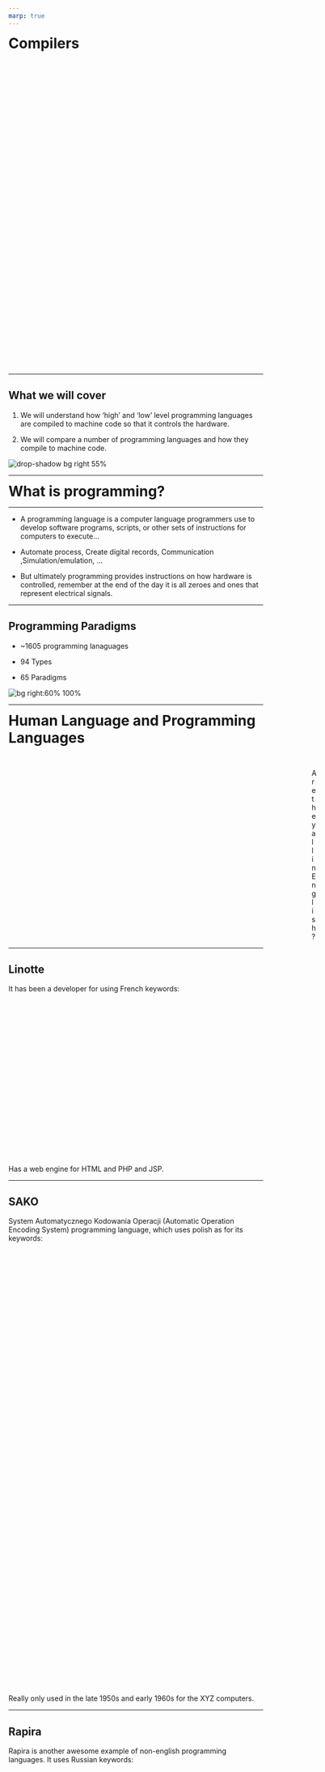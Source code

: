 ```yaml
---
marp: true
---
```


<!--
# Metadata
title: Compilers
author: Seb Blair (CompEng0001)
description: Lecture slides on Compilers.
keywords: module handbook
lang: en

# Slide styling
theme: uog-theme
_class: lead title
paginate: true
_paginate: false
transition: fade 250ms

style: |
  header em { font-style: normal; view-transition-name: header; }
  header strong { font-weight: inherit; view-transition-name: header2; }
  header:not:has(em) { view-transition-name: header; }
  header:not:has(strong) { view-transition-name: header; }
-->

<style scoped>
h1 {
  view-transition-name: header;
  display: flex;
  align-items: center;
  margin: 0 auto;
}
</style>

# Compilers

<div align=center style="font-size:76px; padding-left:300px;padding-right:300px;" >

```py
module = Module(
    code="ELEE1147",
    name="Programming for Engineers",
    credits=15,
    module_leader="Seb Blair BEng(H) PGCAP MIET MIHEEM FHEA"
)
```

</div>

<!-- _footer: "[Download as a PDF](https://github.com/UniOfGreenwich/ELEE1147_Lectures/raw/main/content/Compiler/Compiler.pdf)" -->

---

<style scoped>
h1 { view-transition-name: header2; }
</style>

<!-- header: "_Compilers_" -->
<!-- class: lead -->

## What we will cover

1. We will understand how ‘high’ and ‘low’ level programming languages are compiled to machine code so that it controls the hardware.​


1. We will compare a number of programming languages and how they compile to machine code.​


![drop-shadow bg right 55%](https://imgs.xkcd.com/comics/compiling.png)

---

<!-- clase: lead -->

# What is programming?

<a name="programming"></a>

<style scoped>
h1 { view-transition-name: header2; }
</style>

---


<!-- header: "_Compilers_ > **What is Programming?**" -->

- A programming language is a computer language programmers use to develop software programs, scripts, or other sets of instructions for computers to execute​...

- Automate process​, Create digital records​, Communication ,Simulation/emulation​, …​

- But ultimately programming provides instructions on how hardware is controlled, remember at the end of the day it is all zeroes and ones that represent electrical signals.​


---

## Programming Paradigms

- ~1605 programming lanaguages

- 94 Types

- 65 Paradigms

![bg right:60% 100%](../../figures/paradigms.png)

<!--
- High Level / low level – C#, Java, Python, Ruby, C, C++, assembly ​

- Declarative / imperative/procedural – SQL, Curl, Prolog​

- General-purpose/domain specific – HTML, Markdown/up, MATLAB​

- Object-orientated/concurrent – C#, Java, Python,​

- Command/complied/script language – batch, bash, Javascript​

- Answer set - Prolog

-->


---

<!-- header: "Compilers" -->

<!-- class: lead -->

# Human Language and Programming Languages


<style scoped>
h1 { view-transition-name: header2; }
</style>

<div style="padding-top:30px; padding-left:600px;">

Are they all in English?

</div>

---

<!-- header: "_Compilers_ > **Human Language and Programming Languages**" -->


## Linotte​

<div>

It has been a developer for using French keywords:​

</div>

<div style="padding-top:60px;padding-left:400px;padding-right:400px;padding-bottom:90px">

```vb
BonjourLeMonde:​
  début​
    affiche "Bonjour le monde!"​

------------------------

HelloWorld:​
  beginning
    poster "Hello world!
```
</div>

<div>

Has a web engine for HTML and PHP and JSP. 

</div>

---

## SAKO​

<div>

System Automatycznego Kodowania Operacji (Automatic Operation Encoding System) programming language, which uses polish as for its keywords:​

</div>

<div style="padding-top:60px;padding-left:400px;padding-right:400px;padding-bottom:90px">

```
LINIA​
  TEKST:​
  HELLO WORLD​
KONIEC​

---------------------------------

LINE
  TEXT:
  HELLO WORLD
END
```
</div>

<div>

Really only used in the late 1950s and early 1960s for the XYZ computers.

</div>

---

## Rapira​

<div>

Rapira is another awesome example of non-english programming languages. It uses Russian keywords:​

</div>

<div style="padding-top:60px;padding-left:400px;padding-right:400px;padding-bottom:90px">


```
ПРОЦ СТАРТ()​

    ВЫВОД: 'Привет, мир!'​

КОН ПРОЦ​

-------------------

proc start()
     output: 'Hello, world!!!';
end proc
```

</div>

---

## EPL

<div>

易语言 (Easy Programming Language, as known as EPL):​

</div>

<div style="padding-top:60px;padding-left:400px;padding-right:400px;padding-bottom:90px">

```cs
公开 类 启动类​
{​
  公开 静态 启动()​
  {​
    控制台.输出("你好，世界！");​
  }​
}

-------------------

public class startup class​
{
  public static start()
  {
    console.output("Hello, World!");
  }
}
```

---

<!-- header: "Compilers" -->

## Compiler

A compiler is a program that `processes` source code written in a programming language.

- **Program Processing:** A compiler serves as a crucial tool in handling programs written in various programming languages.

- **Program Generation:** It functions as a program generator, capable of producing executable programs in a specified language.

- **Language Translation:** The compiler translates programs written in one language into equivalent programs in another language.

---


- **Increased Productivity:** Allows for faster and more efficient development by focusing on the logic and design rather than intricate details.

- **Enhanced Readability:** Code becomes more readable and understandable, facilitating collaboration and maintenance.

- **Code Portability:** Encourages code portability by minimizing dependencies on specific hardware or architecture

---

![bg right:50% 100%](../../figures/compilerFlowExample.PNG)

- Translates from one language into another

- Output a low level program which behaves as specified by
the input, higher level program.

- Mediate between higher level human concepts, and the
word by word data manipulation which the machine performs.

---

<!-- class: lead -->

# GCC

<style scoped>
h1 { view-transition-name: header2; }
</style>

![drop-shadow bg right:50% 50% horizontal](../../figures/GNU_Compiler_Collection_logo.png)![drop-shadow bg right:50% 50%](../../figures/gnu-logo.png)

---

<!-- header: "_Compilers_ > **GCC**" -->

## GCC compiler example


`$ gcc -S -O test.c`

<div class="columns-2">

<div>

Input file `test.c`

```c
int A;
int B;
test_fun()
{
  A = b + 123;
}
```

</div>

<div>

Output file `test.out`
```asm
.comm _A,4
.comm _B,4
_test_fun:
pushl %ebp
movl %esp,%ebp 
movl _B,%eax 
addl $123,%_A
movl %ebp,%esp 
popl %ebp
ret
```

</div>

</div>

The flag `S` tells the compiler to produce assembly code, `O` turns optimisation on

---

## Assembly code

- **Assembly code** is a `low-level` programming language that serves as an `interface` between `high-level` programming languages and the computer's `hardware`.

- **Human-Readable Machine Code**: Assembly code is a human-readable representation of machine code, making it more understandable than binary machine code.

- **Close to Hardware**: Unlike high-level languages, assembly code provides a direct correspondence to the architecture and operations of the underlying hardware.

---

## Symbolic Representation

-  Uses mnemonics and symbols to represent machine instructions, making it more comprehensible than raw machine code.

<div align=center>

|**Binary**|**Opcode**|**Mnemonic**|**Description**|
|---|---|---|---|
|1000 0111|87|`ADD A`|Add the contents of the register A to that of the accumulator|
|0011 1010| 3A| `LDA` | Load data stored in the given memory address|
|0111 1001|79|`MOV A C`| Move data from register A to C|
|1100 0011| C3|`JMP`| Jump to instruction in specified memory address|
|1100 0001| C1 |`POP` B|Pop from stack and copy to memory register B + C|

</div>

---

<div class="columns-2">

<div>

## Example

- The .data section declares a null-terminated string "Hello, Assembly!".

- `msg` - name of the varibable

- `db` - Define Byte

  - <span style="font-size:28px">`msg db 'Hello', 0xA  ; stores 6 bytes: H, e, l, l, o, newline`</span>
    - <span style="font-size:28px">`010001000`</span>, <span style="font-size:28px">`01100101`</span>,<span style="font-size:28px">`01101100`</span>,<span style="font-size:28px">`01101100`</span>,<span style="font-size:28px">`01101111`</span>,

- `0xA` means new line
  - <span style="font-size:28px">`00001010`</span>


</div>

<div style="font-size:28px">

```c
#include <stdio.h>
#include <stdlib.h>
#include <string.h>

int main(){

  //Declare and initialise the string
  char msg [] = "Hello, Assembly!";

  // Write the message to stdout
  write(1, msg, strlen(msg));

  // Exit the program with a return code of 0
  exit(0);
}
```

```asm
section .data
  msg db 'Hello, Assembly!', 0xA  ; Message with newline (0xA = '\n')

section .text
  global _start

_start:
  ; Write the message to stdout
  mov eax, 4        ; syscall: write
  mov ebx, 1        ; file descriptor: stdout
  mov ecx, msg      ; pointer to the message
  mov edx, 17         ; length of message (16 chars + newline)
  int 0x80          ; invoke the kernel

; Exit the program
  mov eax, 1        ; syscall: exit
  xor ebx, ebx      ; exit code 0
  int 0x80          ; invoke the kernel
```

</div>
</div>

<style scoped>
h1 { view-transition-name: header2; }

.columns-2 > div:nth-of-type(2) pre:nth-of-type(1) code {
  --highlight-line-begin: 8;
  --highlight-lines: 1;
  --highlight-line-color: rgb(255 255 255 / 15%);
}
.columns-2 > div:nth-of-type(2) pre:nth-of-type(2) code {
  --highlight-line-begin: 2;
  --highlight-lines: 1;
  --highlight-line-color: rgb(255 255 255 / 15%);
}

</style>

---


<div class="columns-2">

<div>

## Example:

- The .text section contains the program logic.

</div>

<div style="font-size:28px">

```c
#include <stdio.h>
#include <stdlib.h>
#include <string.h>

int main(){

  //Declare and initialise the string
  char msg [] = "Hello, Assembly!";

  // Write the message to stdout
  write(1, msg, strlen(msg));

  // Exit the program with a return code of 0
  exit(0);
}
```

```asm
section .data
  msg db 'Hello, Assembly!', 0xA  ; Message with newline (0xA = '\n')

section .text
  global _start

_start:
  ; Write the message to stdout
  mov eax, 4        ; syscall: write
  mov ebx, 1        ; file descriptor: stdout
  mov ecx, msg      ; pointer to the message
  mov edx, 17         ; length of message (16 chars + newline)
  int 0x80          ; invoke the kernel

; Exit the program
  mov eax, 1        ; syscall: exit
  xor ebx, ebx      ; exit code 0
  int 0x80          ; invoke the kernel
```

</div>
</div>

<style scoped>
h1 { view-transition-name: header2; }

.columns-2 > div:nth-of-type(2) pre:nth-of-type(1) code {
  --highlight-line-begin: 1;
  --highlight-lines: 15;
  --highlight-line-color: rgb(255 255 255 / 15%);
}
.columns-2 > div:nth-of-type(2) pre:nth-of-type(2) code {
  --highlight-line-begin: 4;
  --highlight-lines: 1;
  --highlight-line-color: rgb(255 255 255 / 15%);
}

</style>

---

<div class="columns-2">

<div>

## Example:

- The _start label marks the entry point of the program.

</div>

<div style="font-size:28px">

```c
#include <stdio.h>
#include <stdlib.h>
#include <string.h>

int main(){

  //Declare and initialise the string
  char msg [] = "Hello, Assembly!";

  // Write the message to stdout
  write(1, msg, strlen(msg));

  // Exit the program with a return code of 0
  exit(0);
}
```

```asm
section .data
  msg db 'Hello, Assembly!', 0xA  ; Message with newline (0xA = '\n')

section .text
  global _start

_start:
  ; Write the message to stdout
  mov eax, 4        ; syscall: write
  mov ebx, 1        ; file descriptor: stdout
  mov ecx, msg      ; pointer to the message
  mov edx, 17         ; length of message (16 chars + newline)
  int 0x80          ; invoke the kernel

; Exit the program
  mov eax, 1        ; syscall: exit
  xor ebx, ebx      ; exit code 0
  int 0x80          ; invoke the kernel
```

</div>
</div>

<style scoped>
h1 { view-transition-name: header2; }

.columns-2 > div:nth-of-type(2) pre:nth-of-type(1) code {
  --highlight-line-begin: 5;
  --highlight-lines: 1;
  --highlight-last-line: 15;
  --highlight-line-color: rgb(255 255 255 / 15%);
}
.columns-2 > div:nth-of-type(2) pre:nth-of-type(2) code {
  --highlight-line-begin: 5;
  --highlight-lines: 1;
  --highlight-line-color: rgb(255 255 255 / 15%);
}

</style>

---

<div class="columns-2">

<div>

## Example:

<div style="font-size:24px;padding-top:100px">

|Register|	Meaning|	Value|
|--------|--------|--------|
|`eax`	 |syscall number	|4 = write|
|`ebx`	 |file descriptor	|1 = stdout|
|`ecx`	 |pointer to buffer	|address of msg|
|`edx`	 |number of bytes to write|	17|
|`mov`   |Copy data from one place to another| -|
|`int`   |Software interrupt (calls the kernel)	Control/Interrupt|-|

</div>

</div>

<div style="font-size:28px">

```c
#include <stdio.h>
#include <stdlib.h>
#include <string.h>

int main(){

  //Declare and initialise the string
  char msg [] = "Hello, Assembly!";

  // Write the message to stdout
  write(1, msg, strlen(msg));

  // Exit the program with a return code of 0
  exit(0);
}
```

```asm
section .data
  msg db 'Hello, Assembly!', 0xA  ; Message with newline (0xA = '\n')

section .text
  global _start

_start:
  ; Write the message to stdout
  mov eax, 4        ; syscall: write
  mov ebx, 1        ; file descriptor: stdout
  mov ecx, msg      ; pointer to the message
  mov edx, 17         ; length of message (16 chars + newline)
  int 0x80          ; invoke the kernel

; Exit the program
  mov eax, 1        ; syscall: exit
  xor ebx, ebx      ; exit code 0
  int 0x80          ; invoke the kernel
```

</div>
</div>

<style scoped>
h1 { view-transition-name: header2; }

.columns-2 > div:nth-of-type(2) pre:nth-of-type(1) code {
  --highlight-line-begin: 1;
  --highlight-lines: 1;
  --highlight-last-line: 11;
  --highlight-line-color: rgb(255 255 255 / 15%);
}
.columns-2 > div:nth-of-type(2) pre:nth-of-type(2) code {
  --highlight-line-begin: 9;
  --highlight-lines: 4;
  --highlight-line-color: rgb(255 255 255 / 15%);
}

</style>

---

<!-- header: "Compilers > GCC" -->

<div class="columns-2">

<div>

## Example:

<div style="font-size:24px;padding-top:170px">

|Register|	Role|	Value|
|--------|--------|--------|
|`eax`|	syscall number| 	1 = exit|
|`ebx`|	exit code |	0 = success|
|`int`| `0x80`	syscall trigger |	invokes the kernel|
|`xor`|	Bitwise XOR (commonly used to zero a register)	Logical/bitwise| - |
</div>
</div>

<div style="font-size:28px">

```c
#include <stdio.h>
#include <stdlib.h>
#include <string.h>

int main(){

  //Declare and initialise the string
  char msg [] = "Hello, Assembly!";

  // Write the message to stdout
  write(1, msg, strlen(msg));

  // Exit the program with a return code of 0
  exit(0);
}
```

```asm
section .data
  msg db 'Hello, Assembly!', 0xA  ; Message with newline (0xA = '\n')

section .text
  global _start

_start:
  ; Write the message to stdout
  mov eax, 4        ; syscall: write
  mov ebx, 1        ; file descriptor: stdout
  mov ecx, msg      ; pointer to the message
  mov edx, 17         ; length of message (16 chars + newline)
  int 0x80          ; invoke the kernel

; Exit the program
  mov eax, 1        ; syscall: exit
  xor ebx, ebx      ; exit code 0
  int 0x80          ; invoke the kernel
```

</div>
</div>

<style scoped>
h1 { view-transition-name: header2; }

.columns-2 > div:nth-of-type(2) pre:nth-of-type(1) code {
  --highlight-line-begin: 14;
  --highlight-lines: 1;
  --highlight-line-color: rgb(255 255 255 / 15%);
}
.columns-2 > div:nth-of-type(2) pre:nth-of-type(2) code {
  --highlight-line-begin: 16;
  --highlight-lines: 3;
  --highlight-line-color: rgb(255 255 255 / 15%);
}

</style>

---


<!-- class: lead -->

# Compiling Stages

![center w:700](../../figures/compiler_stages.png)

<style scoped>
h1 { view-transition-name: header2; }
</style>

---

<!-- header: "_Compilers > GCC_ > **Compiling Stages**" -->

## Lexical Analysis

<div>

The compiler begins converting the series of characters into tokens​

</div>

<div class="columns-2" style="padding-top:50px; padding-left:150px">
<div style="font-size:26px;padding-top:50px;margin-left:50px">

|Token name​|Example token values​|
|---|----|
|identifier|`n`, `q`​|
|keyword​|`int`, `float`, `if`, `else`, `return`, `while`| ​
|separator​|`{ }`, `( )`,  `[ ]`, `;`​|
|operator​|`+`,`-`,`*`,`/`,`=`,`<`,`>`,`:`,`?`​|
|literal​|`True`, `false`, `6.02e23`, `"string"`​|
|comment| `// this is a comment`​|

</div>

<div style="padding-top:40px; padding-left:150px">

High Level Code​

<div style="font-size:28px;padding-top:10px;padding-right:325px">

```c
int n = 11;​
float q = 1.618f;​
if (n < 12)
{​ 
  return q;​
}​
else​
{
  return n;
​}​
```

</div>
</div>
</div>

---

## Syntax Analysis

<div>

Syntax analysis is based on the rules based on the specific programming language by constructing the parse tree with the help of tokens. ​

- Interior node: record with an operator filed and two files for children​

- Leaf: records with 2/more fields; one for token and other information about the token​

- Ensure that the components of the program fit together meaningfully​

- Gathers type information and checks for type compatibility​

- Checks operands are permitted by the source language​

</div>

![drop-shadow bg right:30% 60%](../../figures/parse_tree.png)

---

## Semantic Analyser

<div>

The Semantic Analyser checks for type mismatches, incompatible operands, improper function calls, undeclared variables, and more — including **implicit type conversions**.

</div>

<div class="columns-2" style="padding-top:80px">

<div style="padding-top:60px">

```c
int n = 11;
float q = 1.618 * n;
```

</div>

<div>

- Type Promotion: `int → float`
- Operation: `float * float = float`
- Safe, no data loss

</div>
</div>

<div>

</div>

<div class="columns-2">

<div  style="padding-top:220px">

```c
float f = 3.9;
int x = f * 2;
```

</div>

<div  style="padding-top:100px">

- Promotes `2` to `2.0f`
- Computes `3.9 * 2.0 = 7.8`
- Then **casts `7.8 → 7` (truncation)**

- Type Conversion: `float → int`
- Potential data loss

</div>
</div>


---

## Intermediate Code Generation

<div>

Removes unnecessary code lines​.

Arranges the sequence of statements to speed up the execution of the program without wasting resources. ​

</div>

<div class="columns-2" style="padding-top:50px">

<div style="padding-top:100px">

Original

<div style="padding-left:200px;padding-right:200px;padding-top:20px">

```c
a = int_to_float(10)​
b = c * a​
d = e + b​
f = d​
```

</div>

</div>

<div>


<table style="width:100%;">
  <thead>
    <tr>
      <th>
        Stage
      </th>
      <th>
        IR Code
      </th>
    </tr>
  </thead>
  <tbody>
    <tr style="width:30%;">
      <td style="font-size:24px">
      Intermediate Representation
      </td>
      <td style="font-size:32px">
    
  ```
  t1 = 10
  t2 = int_to_float t1
  t3 = c * t2
  t4 = e + t3
  f = t4
  ```
   </td>
  </tr>
  <tr>
    <td style="font-size:24px">
    Optimised IR 
    </td>
    <td style="font-size:32px">
    
  ```text
  t2 = 10.0f
  t3 = c * t2
  f  = e + t3
  ```

   </td>
  </tr>
  <tr>
    <td style="font-size:24px">
      Fully Optimised
    </td>
    
  <td >


  ```text
  f = e + (c * 10.0f)
  ```

  </td>
  </tr>
  </tbody>
</table>

</div>
</div>

---

## Code Generation

<div>

Now we are going to see how we go from C to Assembly to machine code…

</div>

<table>
<tr>
<td>

```c
int square(int num) {
    return num * num;
}
```
</td>
<td>

```as
square:
  pushq  %rbp
  movq   %rsp, %rbp
  movl   %edi, -4(%rbp)
  movl   -4(%rbp), %eax
  imull  %eax, %eax
  popq   %rbp
  ret
```
</td>

<td>

||Memory Addresses|
|---|---|
||0x0007556ff0e0|
||0x0007556ff0df|
||0x0007556ff0de|
|<span style="color:#58a6ff;font-weight:bold">saved %rbp</span>|<span style="color:#58a6ff;font-weight:bold">0x0007556ff0dd</span>|
||...|
||0x0007556ff0da|
|<span style="color:#58a6ff;font-weight:bold">↑ %rbp</span>|<span style="color:#58a6ff;font-weight:bold">0x0007556ff0d9</span>|

</td>
</tr>
</table>

<style scoped>
h1 { view-transition-name: header2; }

td:nth-of-type(1) pre:nth-of-type(1) code {
  --highlight-line-begin: 1;
  --highlight-lines: 1;
  --highlight-line-color: rgb(255 255 255 / 15%);
}
td:nth-of-type(2) pre:nth-of-type(1) code {
  --highlight-line-begin: 2;
  --highlight-lines: 1;
  --highlight-line-color: rgb(255 255 255 / 15%);
}
</style>

---

## Code Generation

<div>

Instruction sets up the stack frame, and how it maps to our memory layout.

</div>

<table>
<tr>
<td>

```c
int square(int num) {
    return num * num;
}
```

</td>

<td>

```as
square:
  pushq  %rbp
  movq   %rsp, %rbp
  movl   %edi, -4(%rbp)
  movl   -4(%rbp), %eax
  imull  %eax, %eax
  popq   %rbp
  ret
```

</td>

<td>

||Memory Addresses|
|---|---|
||0x0007556ff0e0|
||0x0007556ff0df|
||0x0007556ff0de|
|<span style="color:#58a6ff;font-weight:bold">saved %rbp</span>|<span style="color:#58a6ff;font-weight:bold">0x0007556ff0dd</span>|
||...|
||0x0007556ff0da|
|<span style="color:#58a6ff;font-weight:bold">↑ new %rbp</span>|<span style="color:#58a6ff;font-weight:bold">0x0007556ff0d9</span>|

</td>
</tr>
</table>

<style scoped>
h1 { view-transition-name: header2; }

td:nth-of-type(2) pre:nth-of-type(1) code {
  --highlight-line-begin: 3;
  --highlight-lines: 1;
  --highlight-line-color: rgb(255 255 255 / 15%);
}
</style>


---

## Code Generation

<div>

Now we are going to see how we go from C to Assembly to machine code…

</div>

<table>
<tr>
<td>

```c
int square(int num) {
    return num * num;
}
```
</td>
<td>

```as
square:
  pushq  %rbp
  movq   %rsp, %rbp
  movl   %edi, -4(%rbp)
  movl   -4(%rbp), %eax
  imull  %eax, %eax
  popq   %rbp
  ret
```
</td>

<td>

||Memory Addresses|
|---|---|
||0x0007556ff0e0|
||0x0007556ff0df|
||0x0007556ff0de|
|<span style="color:#58a6ff;font-weight:bold">saved %rbp</span>|<span style="color:#58a6ff;font-weight:bold">0x0007556ff0dd</span>|
||...|
||0x0007556ff0da|
|<span style="color:#58a6ff;font-weight:bold">↓ num</span>|<span style="color:#58a6ff;font-weight:bold">0x0007556ff0d5</span>|

</td>
</tr>
</table>

<style scoped>
h1 { view-transition-name: header2; }

td:nth-of-type(1) pre:nth-of-type(1) code {
  --highlight-line-begin: 1;
  --highlight-lines: 2;
  --highlight-line-color: rgb(255 255 255 / 15%);
}
td:nth-of-type(2) pre:nth-of-type(1) code {
  --highlight-line-begin: 4;
  --highlight-lines: 2;
  --highlight-line-color: rgb(255 255 255 / 15%);
}
</style>


---

## Code Generation

<div>

Now we look at the final operation: `imull %eax, %eax`, which computes `num * num`. This instruction directly maps to the C expression and uses the loaded value from the stack.

</div>

<table>
<tr>
<td>

```c
int square(int num) {
    return num * num;
}
```

</td>
<td>

```as
square:
  pushq  %rbp
  movq   %rsp, %rbp
  movl   %edi, -4(%rbp)
  movl   -4(%rbp), %eax
  imull  %eax, %eax
  popq   %rbp
  ret
```

</td>

<td>

||Memory Addresses|
|---|---|
||0x0007556ff0e0|
||0x0007556ff0df|
||0x0007556ff0de|
|<span style="color:#58a6ff;font-weight:bold">saved %rbp</span>|<span style="color:#58a6ff;font-weight:bold">0x0007556ff0dd</span>|
||...|
||0x0007556ff0da|
|<span style="color:#58a6ff;font-weight:bold">num</span>|<span style="color:#58a6ff;font-weight:bold">0x0007556ff0d5</span>|
|<span style="color:#58a6ff;font-weight:bold">eax = num*num</span>|<span style="color:#58a6ff;font-weight:bold">(register)</span>|

</td>
</tr>
</table>

<style scoped>
h1 { view-transition-name: header2; }

td:nth-of-type(1) pre:nth-of-type(1) code {
  --highlight-line-begin: 2;
  --highlight-lines: 1;
  --highlight-line-color: rgb(255 255 255 / 15%);
}
td:nth-of-type(2) pre:nth-of-type(1) code {
  --highlight-line-begin: 6;
  --highlight-lines: 1;
  --highlight-line-color: rgb(255 255 255 / 15%);
}
</style>


---

## Code Generation

<div>

Finally, we examine the `popq %rbp` instruction — the function epilogue that restores the previous stack frame, preparing for return to the caller.

</div>

<table>
<tr>
<td>

```c
int square(int num) {
    return num * num;
}
```

</td>
<td>

```as
square:
  pushq  %rbp
  movq   %rsp, %rbp
  movl   %edi, -4(%rbp)
  movl   -4(%rbp), %eax
  imull  %eax, %eax
  popq   %rbp
  ret
```

</td>

<td>

||Memory Addresses|
|---|---|
|<span style="color:#58a6ff;font-weight:bold">↑ restored %rbp</span>|<span style="color:#58a6ff;font-weight:bold">0x0007556ff0dd</span>|
||0x0007556ff0dc|
||0x0007556ff0db|
||0x0007556ff0da|
|num|0x0007556ff0d5|

</td>
</tr>
</table>

<style scoped>
h1 { view-transition-name: header2; }

td:nth-of-type(1) pre:nth-of-type(1) code {
  --highlight-line-begin: 2;
  --highlight-lines: 1;
  --highlight-line-color: rgb(255 255 255 / 15%);
}
td:nth-of-type(2) pre:nth-of-type(1) code {
  --highlight-line-begin: 7;
  --highlight-lines: 1;
  --highlight-line-color: rgb(255 255 255 / 15%);
}
</style>

---

## Code Generation: Assembly and Hex Representation

<div>

```c
int square(int num) {
    return num * num;
}
```
</div>

<div style="padding-top:40px">

$$\therefore$$

</div>

<div class="columns-2" style="padding-top:40px">
<div>

```as
square:
  pushq  %rbp
  movq   %rsp, %rbp
  movl   %edi, -4(%rbp)
  movl   -4(%rbp), %eax
  imull  %eax, %eax
  popq   %rbp
  ret
```

</div>
<div>

```
HEX
55      
48 89 e5
89 7d fc
8b 45 fc
0f af c0
5d      
c3      
```

</div>
</div>

---

## Symbol Management Table

<div>

A symbol table contains a record for each identifier with fields for the attributes of the identifier. 

</div>

<p align=center>

|Operation|Function|
|---|---|
|`allocate`| to allocate a new empty symbol table|
|`free`| to remove all entries and free storage of symbol table|
|`lookup`| to search for a name and return a pointer to its entry|
|`insert`| to insert a name in a symbol table and return a pointer to its entry|
|`set_attribute`| to associate an atrribute to a given entry|
|`get_attribute`| to get an attribute associated with a given entry|

</p>

---

## Error Handling Routine

During compilation process error(s) may occur in all the below-given phases:​

​
- Lexical analyser: Wrongly spelled tokens​
- Syntax analyser: Missing parenthesis​
- Semantic analyser: Mismatched data types, missing arguments​
- Intermediate code generator: Mismatched operands for an operator​
- Code Optimizer: When the statement is not reachable​
- Code Generator: Unreachable statements​
- Symbol tables: Error of multiple declared identifiers​

---

<!-- header: "Compilers" -->

## Labs

<div style="padding-top:100px">

You are going experience programming in several languages <C , Python and Ada> to do similar operations, and see how the code compiles and the subsequent outputs!​

</div>

<div style="padding-top:70px">

![drop-shadow w:1200](https://uniofgreenwich.github.io/ELEE1147_Exercises/Compilers/Figures/CompilerExplorer.PNG "centered")

</div>
</div>

<!-- footer: https://uniofgreenwich.github.io/ELEE1147_Exercises/Compilers/compilers.html -->